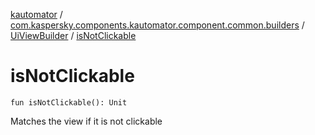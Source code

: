 [kautomator](../../index.md) / [com.kaspersky.components.kautomator.component.common.builders](../index.md) / [UiViewBuilder](index.md) / [isNotClickable](./is-not-clickable.md)

# isNotClickable

`fun isNotClickable(): Unit`

Matches the view if it is not clickable

